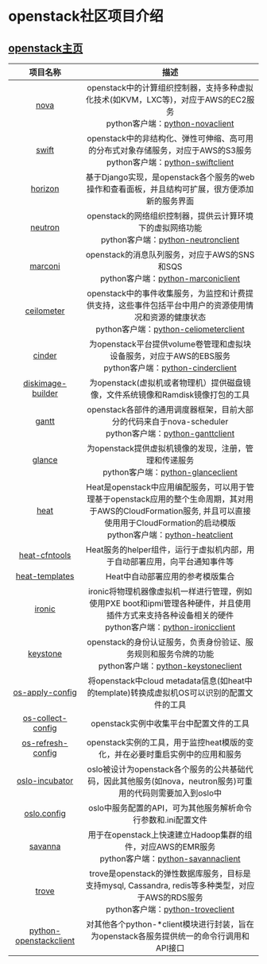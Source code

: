 # openstack社区项目介绍

## [openstack主页](https://github.com/openstack)

| 项目名称 | 描述 |
|:---:|:---:|
| [nova](https://github.com/openstack/nova) | openstack中的计算组织控制器，支持多种虚拟化技术(如KVM，LXC等)，对应于AWS的EC2服务 <br> python客户端：[python-novaclient](https://github.com/openstack/python-novaclient)|
| [swift](https://github.com/openstack/swift) | openstack中的非结构化、弹性可伸缩、高可用的分布式对象存储服务，对应于AWS的S3服务 <br> python客户端：[python-swiftclient](https://github.com/openstack/python-swiftclient) |
| [horizon](https://github.com/openstack/horizon) | 基于Django实现，是openstack各个服务的web操作和查看面板，并且结构可扩展，很方便添加新的服务界面 |
| [neutron](https://github.com/openstack/horizon) | openstack的网络组织控制器，提供云计算环境下的虚拟网络功能 <br> python客户端：[python-neutronclient](https://github.com/openstack/python-neutronclient) |
| [marconi](https://github.com/openstack/marconi) | openstack的消息队列服务，对应于AWS的SNS和SQS <br> python客户端：[python-marconiclient](https://github.com/openstack/python-marconiclient) |
| [ceilometer](https://github.com/openstack/ceilometer) | openstack中的事件收集服务，为监控和计费提供支持，这些事件包括平台中用户的资源使用情况和资源的健康状态 <br> python客户端：[python-celiometerclient](https://github.com/openstack/python-ceilometerclient) |
| [cinder](https://github.com/openstack/cinder) | 为openstack平台提供volume卷管理和虚拟块设备服务，对应于AWS的EBS服务 <br> python客户端：[python-cinderclient](https://github.com/openstack/python-cinderclient) |
| [diskimage-builder](https://github.com/openstack/diskimage-builder) | 为openstack(虚拟机或者物理机）提供磁盘镜像，文件系统镜像和Ramdisk镜像打包的工具 |
| [gantt](https://github.com/openstack/gantt) | openstack各部件的通用调度器框架，目前大部分的代码来自于nova-scheduler <br> python客户端：[python-ganttclient](https://github.com/openstack/python-ganttclient) |
| [glance](https://github.com/openstack/glance) | 为openstack提供虚拟机镜像的发现，注册，管理和传递服务 <br> python客户端：[python-glanceclient](https://github.com/openstack/python-glanceclient)|
| [heat](https://github.com/openstack/heat) | Heat是openstack中应用编配服务，可以用于管理基于openstack应用的整个生命周期，其对用于AWS的CloudFormation服务, 并且可以直接使用用于CloudFormation的启动模版 <br> python客户端：[python-heatclient](https://github.com/openstack/python-heatclient) |
| [heat-cfntools](https://github.com/openstack/heat-cfntools) | Heat服务的helper组件，运行于虚拟机内部，用于自动部署应用，向平台通知事件等 |
| [heat-templates](https://github.com/openstack/heat-templates) | Heat中自动部署应用的参考模版集合 |
| [ironic](https://github.com/openstack/ironic) | ironic将物理机器像虚拟机一样进行管理，例如使用PXE boot和ipmi管理各种硬件，并且使用插件方式来支持各种设备相关的硬件 <br> python客户端：[python-ironicclient](https://github.com/openstack/python-ironicclient) |
| [keystone](https://github.com/openstack/keystone) | openstack的身份认证服务，负责身份验证、服务规则和服务令牌的功能 <br> python客户端：[python-keystoneclient](https://github.com/openstack/python-keystoneclient) |
| [os-apply-config](https://github.com/openstack/os-apply-config) | 将openstack中cloud metadata信息(如heat中的template)转换成虚拟机OS可以识别的配置文件的工具 |
| [os-collect-config](https://github.com/openstack/os-collect-config) | openstack实例中收集平台中配置文件的工具 |
| [os-refresh-config](https://github.com/openstack/os-refresh-config) | openstack实例的工具，用于监控heat模版的变化，并在必要时重启实例中的应用和服务 |
| [oslo-incubator](https://github.com/openstack/oslo-incubator) | oslo被设计为openstack各个服务的公共基础代码，因此其他服务(如nova，neutron服务)可重用的代码则需要加入到oslo中
| [oslo.config](https://github.com/openstack/oslo.config) | oslo中服务配置的API，可为其他服务解析命令行参数和.ini配置文件 |
| [savanna](https://github.com/openstack/savanna) | 用于在openstack上快速建立Hadoop集群的组件，对应AWS的EMR服务 <br> python客户端：[python-savannaclient](https://github.com/openstack/python-savannaclient) | 
| [trove](https://github.com/openstack/trove) | trove是openstack的弹性数据库服务，目标是支持mysql, Cassandra, redis等多种类型，对应于AWS的RDS服务 <br> python客户端：[python-troveclient](https://github.com/openstack/python-troveclient) |
| [python-openstackclient](https://github.com/openstack/python-openstackclient) | 对其他各个python-*client模块进行封装，旨在为openstack各服务提供统一的命令行调用和API接口 |
